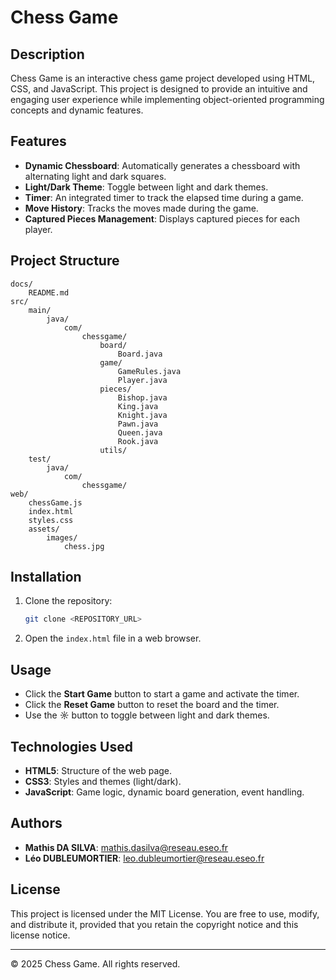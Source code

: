 # Chess Game

## Description
Chess Game is an interactive chess game project developed using HTML, CSS, and JavaScript. This project is designed to provide an intuitive and engaging user experience while implementing object-oriented programming concepts and dynamic features.

## Features
- **Dynamic Chessboard**: Automatically generates a chessboard with alternating light and dark squares.
- **Light/Dark Theme**: Toggle between light and dark themes.
- **Timer**: An integrated timer to track the elapsed time during a game.
- **Move History**: Tracks the moves made during the game.
- **Captured Pieces Management**: Displays captured pieces for each player.

## Project Structure
```
docs/
    README.md
src/
    main/
        java/
            com/
                chessgame/
                    board/
                        Board.java
                    game/
                        GameRules.java
                        Player.java
                    pieces/
                        Bishop.java
                        King.java
                        Knight.java
                        Pawn.java
                        Queen.java
                        Rook.java
                    utils/
    test/
        java/
            com/
                chessgame/
web/
    chessGame.js
    index.html
    styles.css
    assets/
        images/
            chess.jpg
```

## Installation
1. Clone the repository:
   ```bash
   git clone <REPOSITORY_URL>
   ```
2. Open the `index.html` file in a web browser.

## Usage
- Click the **Start Game** button to start a game and activate the timer.
- Click the **Reset Game** button to reset the board and the timer.
- Use the **☼** button to toggle between light and dark themes.

## Technologies Used
- **HTML5**: Structure of the web page.
- **CSS3**: Styles and themes (light/dark).
- **JavaScript**: Game logic, dynamic board generation, event handling.

## Authors
- **Mathis DA SILVA**: [mathis.dasilva@reseau.eseo.fr](mailto:mathis.dasilva@reseau.eseo.fr)
- **Léo DUBLEUMORTIER**: [leo.dubleumortier@reseau.eseo.fr](mailto:leo.dubleumortier@reseau.eseo.fr)

## License
This project is licensed under the MIT License. You are free to use, modify, and distribute it, provided that you retain the copyright notice and this license notice.

---

© 2025 Chess Game. All rights reserved.